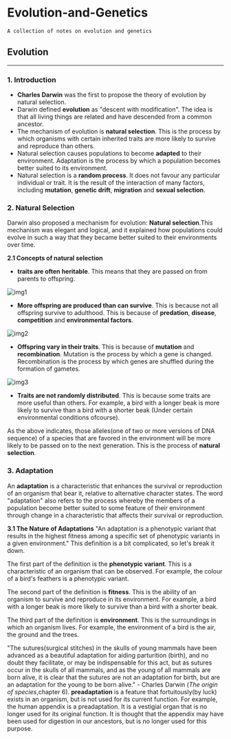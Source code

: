 # Evolution-and-Genetics
`A collection of notes on evolution and genetics`
## Evolution 
---
### 1. Introduction

- **Charles Darwin** was the first to propose the theory of evolution by natural selection.
- Darwin defined **evolution** as "descent with modification". The idea is that all living things are related and have descended from a common ancestor.
- The mechanism of evolution is **natural selection**. This is the process by which organisms with certain inherited traits are more likely to survive and reproduce than others.
- Natural selection causes populations to become **adapted** to their environment. Adaptation is the process by which a population becomes better suited to its environment.
- Natural selection is a **random process**. It does not favour any particular individual or trait. It is the result of the interaction of many factors, including **mutation**, **genetic drift**, **migration** and **sexual selection**.
  
### 2. Natural Selection

Darwin also proposed a mechanism for evolution: **Natural selection**.This mechanism was elegant and logical, and it explained how populations could evolve in such a way that they became better suited to their environments over time.

**2.1 Concepts of natural selection**
- **traits are often heritable**. This means that they are passed on from parents to offspring.

![img1](https://cdn.kastatic.org/ka-perseus-images/e39144e9fa7c35f0cea3f99544ce349d6067d4f5.png)

- **More offspring are produced than can survive**. This is because not all offspring survive to adulthood. This is because of **predation**, **disease**, **competition** and **environmental factors**.

![img2](https://cdn.kastatic.org/ka-perseus-images/01f4d8d205ba3fc9ba8ae6e52b826fbfb426a65a.png)

- **Offspring vary in their traits**. This is because of **mutation** and **recombination**. Mutation is the process by which a gene is changed. Recombination is the process by which genes are shuffled during the formation of gametes.

![img3](https://cdn.kastatic.org/ka-perseus-images/4e357288b6a67d51562c65a66ef77ef82d2667b1.png)

- **Traits are not randomly distributed**. This is because some traits are more useful than others. For example, a bird with a longer beak is more likely to survive than a bird with a shorter beak (Under certain environmental conditions ofcourse).

As the above indicates, those alleles(one of two or more versions of DNA sequence) of a species that are favored in the environment will be more likely to be passed on to the next generation. This is the process of **natural selection**.

### 3. Adaptation
An **adaptation** is a characteristic that enhances the survival or reproduction of an organism that bear it, relative to alternative character states. The word "adaptation" also refers to the process whereby the members of a population become better suited to some feature of their environment through change in a characteristic that affects their survival or reproduction.

**3.1 The Nature of Adaptations**
"An adaptation is a phenotypic variant that results in the highest fitness among a specific set of phenotypic variants in a given environment." This definition is a bit complicated, so let's break it down.

The first part of the definition is the **phenotypic variant**. This is a characteristic of an organism that can be observed. For example, the colour of a bird's feathers is a phenotypic variant.

The second part of the definition is **fitness**. This is the ability of an organism to survive and reproduce in its environment. For example, a bird with a longer beak is more likely to survive than a bird with a shorter beak.

The third part of the definition is **environment**. This is the surroundings in which an organism lives. For example, the environment of a bird is the air, the ground and the trees.

"The sutures(surgical stitches) in the skulls of young mammals have been advanced as a beautiful adaptation for aiding parturition (birth), and no doubt they facilitate, or may be indispensable for this act, but as sutures occur in the skulls of all mammals, and as the young of all mammals are born alive, it is clear that the sutures are not an adaptation for birth, but are an adaptation for the young to be born alive." - Charles Darwin (*The origin of species*,chapter 6).
**preadaptation** is a feature that fortuitously(by luck) exists in an organism, but is not used for its current function. For example, the human appendix is a preadaptation. It is a vestigial organ that is no longer used for its original function. It is thought that the appendix may have been used for digestion in our ancestors, but is no longer used for this purpose.

